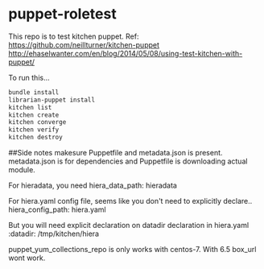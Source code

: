 # puppet-roletest

This repo is to test kitchen puppet.
Ref:
https://github.com/neillturner/kitchen-puppet
http://ehaselwanter.com/en/blog/2014/05/08/using-test-kitchen-with-puppet/

To run this...

```bash
bundle install
librarian-puppet install
kitchen list
kitchen create
kitchen converge
kitchen verify
kitchen destroy
```

##Side notes
makesure Puppetfile and metadata.json is present.
metadata.json is for dependencies and Puppetfile is downloading actual module.

For hieradata, you need
hiera_data_path: hieradata

For hiera.yaml config file, seems like you don't need to explicitly declare..
hiera_config_path: hiera.yaml

But you will need explicit declaration on datadir declaration in hiera.yaml
:datadir: /tmp/kitchen/hiera

puppet_yum_collections_repo is only works with centos-7.
With 6.5 box_url wont work.

